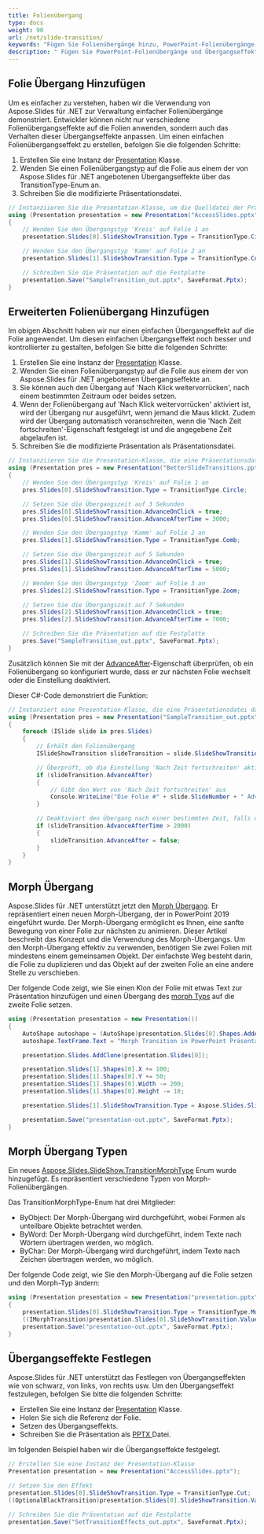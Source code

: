 ```yaml
---
title: Folienübergang
type: docs
weight: 90
url: /net/slide-transition/
keywords: "Fügen Sie Folienübergänge hinzu, PowerPoint-Folienübergänge, Morphübergang, erweiterte Folienübergänge, Übergangseffekte, C#, Csharp, .NET, Aspose.Slides"
description: " Fügen Sie PowerPoint-Folienübergänge und Übergangseffekte in C# oder .NET hinzu "
---
```


## **Folie Übergang Hinzufügen**
Um es einfacher zu verstehen, haben wir die Verwendung von Aspose.Slides für .NET zur Verwaltung einfacher Folienübergänge demonstriert. Entwickler können nicht nur verschiedene Folienübergangseffekte auf die Folien anwenden, sondern auch das Verhalten dieser Übergangseffekte anpassen. Um einen einfachen Folienübergangseffekt zu erstellen, befolgen Sie die folgenden Schritte:

1. Erstellen Sie eine Instanz der [Presentation](https://reference.aspose.com/slides/net/aspose.slides/presentation) Klasse.
1. Wenden Sie einen Folienübergangstyp auf die Folie aus einem der von Aspose.Slides für .NET angebotenen Übergangseffekte über das TransitionType-Enum an.
1. Schreiben Sie die modifizierte Präsentationsdatei.

```c#
// Instanziieren Sie die Presentation-Klasse, um die Quelldatei der Präsentation zu laden
using (Presentation presentation = new Presentation("AccessSlides.pptx"))
{
    // Wenden Sie den Übergangstyp 'Kreis' auf Folie 1 an
    presentation.Slides[0].SlideShowTransition.Type = TransitionType.Circle;

    // Wenden Sie den Übergangstyp 'Kamm' auf Folie 2 an
    presentation.Slides[1].SlideShowTransition.Type = TransitionType.Comb;

    // Schreiben Sie die Präsentation auf die Festplatte
    presentation.Save("SampleTransition_out.pptx", SaveFormat.Pptx);
}
```

## **Erweiterten Folienübergang Hinzufügen**
Im obigen Abschnitt haben wir nur einen einfachen Übergangseffekt auf die Folie angewendet. Um diesen einfachen Übergangseffekt noch besser und kontrollierter zu gestalten, befolgen Sie bitte die folgenden Schritte:

1. Erstellen Sie eine Instanz der [Presentation](https://reference.aspose.com/slides/net/aspose.slides/presentation) Klasse.
1. Wenden Sie einen Folienübergangstyp auf die Folie aus einem der von Aspose.Slides für .NET angebotenen Übergangseffekte an.
1. Sie können auch den Übergang auf 'Nach Klick weitervorrücken', nach einem bestimmten Zeitraum oder beides setzen.
1. Wenn der Folienübergang auf 'Nach Klick weitervorrücken' aktiviert ist, wird der Übergang nur ausgeführt, wenn jemand die Maus klickt. Zudem wird der Übergang automatisch voranschreiten, wenn die 'Nach Zeit fortschreiten'-Eigenschaft festgelegt ist und die angegebene Zeit abgelaufen ist.
1. Schreiben Sie die modifizierte Präsentation als Präsentationsdatei.

```c#
// Instanziieren Sie die Presentation-Klasse, die eine Präsentationsdatei darstellt
using (Presentation pres = new Presentation("BetterSlideTransitions.pptx"))
{
    // Wenden Sie den Übergangstyp 'Kreis' auf Folie 1 an
    pres.Slides[0].SlideShowTransition.Type = TransitionType.Circle;

    // Setzen Sie die Übergangszeit auf 3 Sekunden
    pres.Slides[0].SlideShowTransition.AdvanceOnClick = true;
    pres.Slides[0].SlideShowTransition.AdvanceAfterTime = 3000;

    // Wenden Sie den Übergangstyp 'Kamm' auf Folie 2 an
    pres.Slides[1].SlideShowTransition.Type = TransitionType.Comb;

    // Setzen Sie die Übergangszeit auf 5 Sekunden
    pres.Slides[1].SlideShowTransition.AdvanceOnClick = true;
    pres.Slides[1].SlideShowTransition.AdvanceAfterTime = 5000;

    // Wenden Sie den Übergangstyp 'Zoom' auf Folie 3 an
    pres.Slides[2].SlideShowTransition.Type = TransitionType.Zoom;

    // Setzen Sie die Übergangszeit auf 7 Sekunden
    pres.Slides[2].SlideShowTransition.AdvanceOnClick = true;
    pres.Slides[2].SlideShowTransition.AdvanceAfterTime = 7000;

    // Schreiben Sie die Präsentation auf die Festplatte
    pres.Save("SampleTransition_out.pptx", SaveFormat.Pptx);
}
```

Zusätzlich können Sie mit der [AdvanceAfter](https://reference.aspose.com/slides/net/aspose.slides/islideshowtransition/advanceafter/)-Eigenschaft überprüfen, ob ein Folienübergang so konfiguriert wurde, dass er zur nächsten Folie wechselt oder die Einstellung deaktiviert.

Dieser C#-Code demonstriert die Funktion:

```c#
// Instanziert eine Presentation-Klasse, die eine Präsentationsdatei darstellt
using (Presentation pres = new Presentation("SampleTransition_out.pptx"))
{
    foreach (ISlide slide in pres.Slides)
    {
        // Erhält den Folienübergang
        ISlideShowTransition slideTransition = slide.SlideShowTransition;

        // Überprüft, ob die Einstellung 'Nach Zeit fortschreiten' aktiviert ist
        if (slideTransition.AdvanceAfter)
        {
            // Gibt den Wert von 'Nach Zeit fortschreiten' aus
            Console.WriteLine("Die Folie #" + slide.SlideNumber + " AdvancedAfterTime: " + slideTransition.AdvanceAfterTime);
        }

        // Deaktiviert den Übergang nach einer bestimmten Zeit, falls der Wert von 'Nach Zeit fortschreiten' größer als 2 Sekunden ist
        if (slideTransition.AdvanceAfterTime > 2000)
        {
            slideTransition.AdvanceAfter = false;
        }
    }
}
```

## **Morph Übergang**
Aspose.Slides für .NET unterstützt jetzt den [Morph Übergang](https://reference.aspose.com/slides/net/aspose.slides.slideshow/imorphtransition). Er repräsentiert einen neuen Morph-Übergang, der in PowerPoint 2019 eingeführt wurde. Der Morph-Übergang ermöglicht es Ihnen, eine sanfte Bewegung von einer Folie zur nächsten zu animieren. Dieser Artikel beschreibt das Konzept und die Verwendung des Morph-Übergangs. Um den Morph-Übergang effektiv zu verwenden, benötigen Sie zwei Folien mit mindestens einem gemeinsamen Objekt. Der einfachste Weg besteht darin, die Folie zu duplizieren und das Objekt auf der zweiten Folie an eine andere Stelle zu verschieben.

Der folgende Code zeigt, wie Sie einen Klon der Folie mit etwas Text zur Präsentation hinzufügen und einen Übergang des [morph Typs](https://reference.aspose.com/slides/net/aspose.slides.slideshow/imorphtransition/properties/morphtype) auf die zweite Folie setzen.

```c#
using (Presentation presentation = new Presentation())
{
    AutoShape autoshape = (AutoShape)presentation.Slides[0].Shapes.AddAutoShape(ShapeType.Rectangle, 100, 100, 400, 100);
    autoshape.TextFrame.Text = "Morph Transition in PowerPoint Präsentationen";

    presentation.Slides.AddClone(presentation.Slides[0]);

    presentation.Slides[1].Shapes[0].X += 100;
    presentation.Slides[1].Shapes[0].Y += 50;
    presentation.Slides[1].Shapes[0].Width -= 200;
    presentation.Slides[1].Shapes[0].Height -= 10;

    presentation.Slides[1].SlideShowTransition.Type = Aspose.Slides.SlideShow.TransitionType.Morph;

    presentation.Save("presentation-out.pptx", SaveFormat.Pptx);
}
```

## **Morph Übergang Typen**
Ein neues [Aspose.Slides.SlideShow.TransitionMorphType](https://reference.aspose.com/slides/net/aspose.slides.slideshow/transitionmorphtype) Enum wurde hinzugefügt. Es repräsentiert verschiedene Typen von Morph-Folienübergängen.

Das TransitionMorphType-Enum hat drei Mitglieder:

- ByObject: Der Morph-Übergang wird durchgeführt, wobei Formen als unteilbare Objekte betrachtet werden.
- ByWord: Der Morph-Übergang wird durchgeführt, indem Texte nach Wörtern übertragen werden, wo möglich.
- ByChar: Der Morph-Übergang wird durchgeführt, indem Texte nach Zeichen übertragen werden, wo möglich.

Der folgende Code zeigt, wie Sie den Morph-Übergang auf die Folie setzen und den Morph-Typ ändern:

```c#
using (Presentation presentation = new Presentation("presentation.pptx"))
{
    presentation.Slides[0].SlideShowTransition.Type = TransitionType.Morph;
    ((IMorphTransition)presentation.Slides[0].SlideShowTransition.Value).MorphType = TransitionMorphType.ByWord;
    presentation.Save("presentation-out.pptx", SaveFormat.Pptx);
}
```

## **Übergangseffekte Festlegen**
Aspose.Slides für .NET unterstützt das Festlegen von Übergangseffekten wie von schwarz, von links, von rechts usw. Um den Übergangseffekt festzulegen, befolgen Sie bitte die folgenden Schritte:

- Erstellen Sie eine Instanz der [Presentation](https://reference.aspose.com/slides/net/aspose.slides/presentation) Klasse.
- Holen Sie sich die Referenz der Folie.
- Setzen des Übergangseffekts.
- Schreiben Sie die Präsentation als [PPTX ](https://docs.fileformat.com/presentation/pptx/)Datei.

Im folgenden Beispiel haben wir die Übergangseffekte festgelegt.

```c#
// Erstellen Sie eine Instanz der Presentation-Klasse
Presentation presentation = new Presentation("AccessSlides.pptx");

// Setzen Sie den Effekt
presentation.Slides[0].SlideShowTransition.Type = TransitionType.Cut;
((OptionalBlackTransition)presentation.Slides[0].SlideShowTransition.Value).FromBlack = true;

// Schreiben Sie die Präsentation auf die Festplatte
presentation.Save("SetTransitionEffects_out.pptx", SaveFormat.Pptx);
```